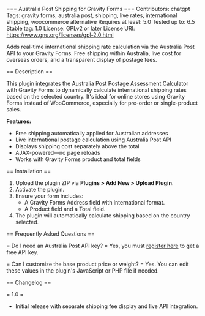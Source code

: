=== Australia Post Shipping for Gravity Forms ===
Contributors: chatgpt
Tags: gravity forms, australia post, shipping, live rates, international shipping, woocommerce alternative
Requires at least: 5.0
Tested up to: 6.5
Stable tag: 1.0
License: GPLv2 or later
License URI: https://www.gnu.org/licenses/gpl-2.0.html

Adds real-time international shipping rate calculation via the Australia Post API to your Gravity Forms. Free shipping within Australia, live cost for overseas orders, and a transparent display of postage fees.

== Description ==

This plugin integrates the Australia Post Postage Assessment Calculator with Gravity Forms to dynamically calculate international shipping rates based on the selected country. It's ideal for online stores using Gravity Forms instead of WooCommerce, especially for pre-order or single-product sales.

**Features:**
- Free shipping automatically applied for Australian addresses
- Live international postage calculation using Australia Post API
- Displays shipping cost separately above the total
- AJAX-powered—no page reloads
- Works with Gravity Forms product and total fields

== Installation ==

1. Upload the plugin ZIP via **Plugins > Add New > Upload Plugin**.
2. Activate the plugin.
3. Ensure your form includes:
   - A Gravity Forms Address field with international format.
   - A Product field and a Total field.
4. The plugin will automatically calculate shipping based on the country selected.

== Frequently Asked Questions ==

= Do I need an Australia Post API key? =
Yes, you must [register here](https://developers.auspost.com.au/apis) to get a free API key.

= Can I customize the base product price or weight? =
Yes. You can edit these values in the plugin's JavaScript or PHP file if needed.

== Changelog ==

= 1.0 =
* Initial release with separate shipping fee display and live API integration.


